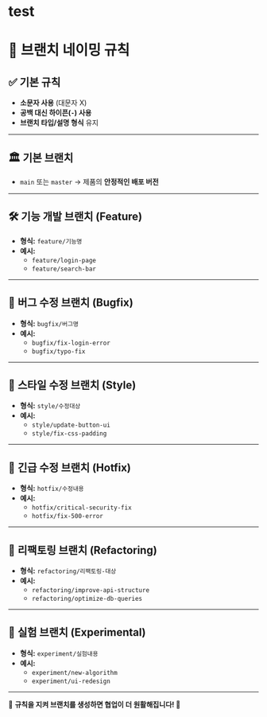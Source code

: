# test

# 🌿 브랜치 네이밍 규칙

## ✅ 기본 규칙

- **소문자 사용** (대문자 X)
- **공백 대신 하이픈(`-`) 사용**
- **브랜치 타입/설명 형식** 유지

---

## 🏛 기본 브랜치

- `main` 또는 `master` → 제품의 **안정적인 배포 버전**

---

## 🛠 기능 개발 브랜치 (Feature)

- **형식:** `feature/기능명`
- **예시:**
  - `feature/login-page`
  - `feature/search-bar`

---

## 🐞 버그 수정 브랜치 (Bugfix)

- **형식:** `bugfix/버그명`
- **예시:**
  - `bugfix/fix-login-error`
  - `bugfix/typo-fix`

---

## 🎨 스타일 수정 브랜치 (Style)

- **형식:** `style/수정대상`
- **예시:**
  - `style/update-button-ui`
  - `style/fix-css-padding`

---

## 🚨 긴급 수정 브랜치 (Hotfix)

- **형식:** `hotfix/수정내용`
- **예시:**
  - `hotfix/critical-security-fix`
  - `hotfix/fix-500-error`

---

## 🔄 리팩토링 브랜치 (Refactoring)

- **형식:** `refactoring/리팩토링-대상`
- **예시:**
  - `refactoring/improve-api-structure`
  - `refactoring/optimize-db-queries`

---

## 🧪 실험 브랜치 (Experimental)

- **형식:** `experiment/실험내용`
- **예시:**
  - `experiment/new-algorithm`
  - `experiment/ui-redesign`

---

📌 **규칙을 지켜 브랜치를 생성하면 협업이 더 원활해집니다! 🚀**

<!-- This is a [Next.js](https://nextjs.org) project bootstrapped with [`create-next-app`](https://nextjs.org/docs/app/api-reference/cli/create-next-app).

## Getting Started

First, run the development server:

```bash
npm run dev
# or
yarn dev
# or
pnpm dev
# or
bun dev
```

Open [http://localhost:3000](http://localhost:3000) with your browser to see the result.

You can start editing the page by modifying `app/page.tsx`. The page auto-updates as you edit the file.

This project uses [`next/font`](https://nextjs.org/docs/app/building-your-application/optimizing/fonts) to automatically optimize and load [Geist](https://vercel.com/font), a new font family for Vercel.

## Learn More

To learn more about Next.js, take a look at the following resources:

- [Next.js Documentation](https://nextjs.org/docs) - learn about Next.js features and API.
- [Learn Next.js](https://nextjs.org/learn) - an interactive Next.js tutorial.

You can check out [the Next.js GitHub repository](https://github.com/vercel/next.js) - your feedback and contributions are welcome!

## Deploy on Vercel

The easiest way to deploy your Next.js app is to use the [Vercel Platform](https://vercel.com/new?utm_medium=default-template&filter=next.js&utm_source=create-next-app&utm_campaign=create-next-app-readme) from the creators of Next.js.

Check out our [Next.js deployment documentation](https://nextjs.org/docs/app/building-your-application/deploying) for more details. -->
